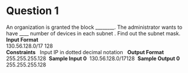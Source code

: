 # Question 1 &nbsp;
An organization is granted the block ________. The administrator wants to have ____ number of devices in each subnet . Find out the subnet mask.&nbsp;
**Input Format** \
130.56.128.0/17 128 \
**Constraints** &nbsp;
Input IP in dotted decimal notation &nbsp;
**Output Format**&nbsp;
255.255.255.128&nbsp;
**Sample Input 0**&nbsp;
130.56.128.0/17128&nbsp;
**Sample Output 0**&nbsp;
255.255.255.128&nbsp;
